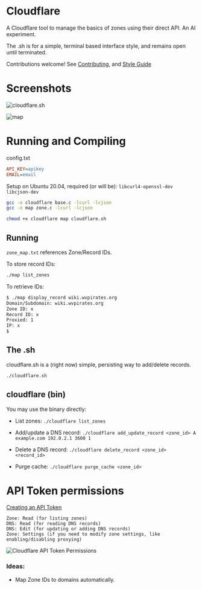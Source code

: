 # Cloudflare
 A Cloudflare tool to manage the basics of zones using their direct API. An AI experiment.

 The .sh is for a simple, terminal based interface style, and remains open until terminated. 

 Contributions welcome! See [Contributing](CONTRIBUTING.md), and [Style Guide](STYLE_GUIDE.md)

 # Screenshots 
![cloudflare.sh](https://isnick.nyc3.digitaloceanspaces.com/wp-content/uploads/2024/11/26174217/Termius_RMgaey251v.png)
 
![map](https://isnick.nyc3.digitaloceanspaces.com/wp-content/uploads/2024/11/26174522/Termius_qXl1P6xJw1.png)

 # Running and Compiling
 config.txt
 ```ini
API_KEY=apikey
EMAIL=email
```

 Setup on Ubuntu 20.04, required (or will be):
 `libcurl4-openssl-dev libcjson-dev`

 ```bash 
 gcc -o cloudflare base.c -lcurl -lcjson
 gcc -o map zone.c -lcurl -lcjson
 ```

```bash
chmod +x cloudflare map cloudflare.sh
```

 ## Running
`zone_map.txt` references Zone/Record IDs. 

To store record IDs:
```bash
./map list_zones
```

To retrieve IDs:
```bash
$ ./map display_record wiki.wvpirates.org
Domain/Subdomain: wiki.wvpirates.org
Zone ID: x
Record ID: x
Proxied: 1
IP: x
$ 
```
## The .sh
cloudflare.sh is a (right now) simple, persisting way to add/delete records. 
```bash
./cloudflare.sh
```

## cloudflare (bin)

 You may use the binary directly:
- List zones:
    `./cloudflare list_zones`
- Add/update a DNS record:
    `./cloudflare add_update_record <zone_id> A example.com 192.0.2.1 3600 1`
    
- Delete a DNS record:
    `./cloudflare delete_record <zone_id> <record_id>`
    
- Purge cache:
    `./cloudflare purge_cache <zone_id>`

# API Token permissions
[Creating an API Token](https://developers.cloudflare.com/fundamentals/api/get-started/create-token/)

```
Zone: Read (for listing zones)
DNS: Read (for reading DNS records)
DNS: Edit (for updating or adding DNS records)
Zone: Settings (if you need to modify zone settings, like enabling/disabling proxying)
```

![Cloudflare API Token Permissions](https://isnick.nyc3.digitaloceanspaces.com/wp-content/uploads/2024/11/26174700/msedge_TFzbPee0Ai.png)

### Ideas: 
- Map Zone IDs to domains automatically. 